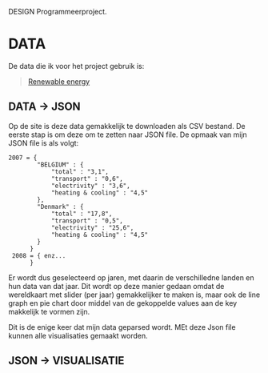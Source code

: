 DESIGN Programmeerproject.

# DATA
De data die ik voor het project gebruik is: 
> [Renewable energy](https://ec.europa.eu/eurostat/tgm/refreshTableAction.do?tab=table&plugin=1&pcode=sdg_07_40&language=en)

## DATA -> JSON
Op de site is deze data gemakkelijk te downloaden als CSV bestand. De eerste stap is om deze om te zetten naar JSON file. 
De opmaak van mijn JSON file is als volgt:

```
2007 = {
        "BELGIUM" : {
            "total" : "3,1",
            "transport" : "0,6",
            "electrivity" : "3,6",
            "heating & cooling" : "4,5"
        },
        "Denmark" : {
            "total" : "17,8",
            "transport" : "0,5",
            "electrivity" : "25,6",
            "heating & cooling" : "4,5"          
        }
      }
 2008 = { enz...    
      }
 ```
 
 Er wordt dus geselecteerd op jaren, met daarin de verschilledne landen en hun data van dat jaar. Dit wordt op deze manier gedaan omdat de wereldkaart met slider (per jaar) gemakkelijker te maken is, maar ook de line graph en pie chart door middel van de gekoppelde values aan de key makkelijk te vormen zijn. 
 
 Dit is de enige keer dat mijn data geparsed wordt. MEt deze Json file kunnen alle visualisaties gemaakt worden. 
 
 ## JSON -> VISUALISATIE
      

